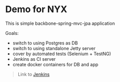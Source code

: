 # Demo for NYX
This is simple backbone-spring-mvc-jpa application

[Jenkins]: <http://docker1.westeurope.cloudapp.azure.com:8888/job/Demo/>
Goals:
  - switch to using Postgres as DB
  - switch to using standalone Jetty server
  - cover by automated tests (Selenium + TestNG)
  - Jenkins as CI server 
  - create docker containers for DB and app 
 
> Link to [Jenkins]
